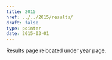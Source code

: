 ```yaml
---
title: 2015
href: ../../2015/results/
draft: false
type: pointer
date: 2015-03-01
---
```


Results page relocated under year page.
